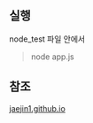 ## 실행

node_test 파일 안에서 

> node app.js

## 참조

[jaejin1.github.io](https://jaejin1.github.io//CNN%EC%9C%BC%EB%A1%9C-%EB%AC%B8%EC%9E%A5-%EB%B6%84%EB%A5%98%ED%95%98%EA%B8%B0/)
